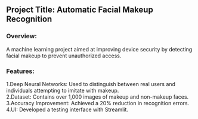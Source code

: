 ## Project Title: Automatic Facial Makeup Recognition
### Overview:
A machine learning project aimed at improving device security by detecting facial makeup to prevent unauthorized access.</br>

### Features:
1.Deep Neural Networks: Used to distinguish between real users and individuals attempting to imitate with makeup.</br>
2.Dataset: Contains over 1,000 images of makeup and non-makeup faces.</br>
3.Accuracy Improvement: Achieved a 20% reduction in recognition errors.</br>
4.UI: Developed a testing interface with Streamlit.</br>
